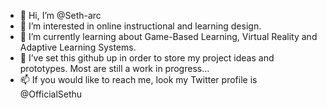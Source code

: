 - 👋 Hi, I’m @Seth-arc
- 👀 I’m interested in online instructional and learning design. 
- 🌱 I’m currently learning about Game-Based Learning, Virtual Reality and Adaptive Learning Systems.
- 💞️ I’ve set this github up in order to store my project ideas and prototypes. Most are still a work in progress...
- 📫 If you would like to reach me, look my Twitter profile is @OfficialSethu
